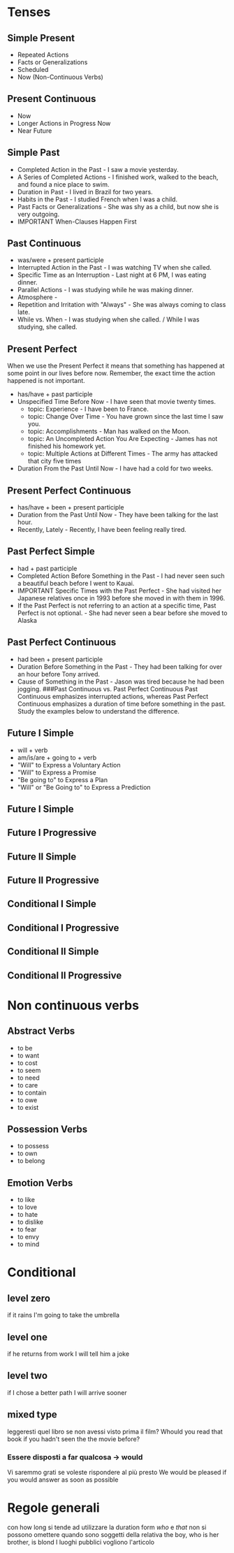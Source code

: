 # Tenses
## Simple Present
 * Repeated Actions
 * Facts or Generalizations
 * Scheduled
 * Now (Non-Continuous Verbs)
 
## Present Continuous
 * Now
 * Longer Actions in Progress Now 
 * Near Future 
 
## Simple Past
 * Completed Action in the Past - I saw a movie yesterday.
 * A Series of Completed Actions - I finished work, walked to the beach, and found a nice place to swim.
 * Duration in Past - I lived in Brazil for two years.
 * Habits in the Past - I studied French when I was a child.
 * Past Facts or Generalizations - She was shy as a child, but now she is very outgoing.
 * IMPORTANT When-Clauses Happen First
 
## Past Continuous
 * was/were + present participle
 * Interrupted Action in the Past - I was watching TV when she called.
 * Specific Time as an Interruption - Last night at 6 PM, I was eating dinner.
 * Parallel Actions - I was studying while he was making dinner.
 * Atmosphere - 
 * Repetition and Irritation with "Always" - She was always coming to class late.
 * While vs. When - I was studying when she called. / While I was studying, she called.
 
## Present Perfect
When we use the Present Perfect it means that something has happened at some point in our lives before now. Remember, the exact time the action happened is not important.

 * has/have + past participle
 * Unspecified Time Before Now - I have seen that movie twenty times.
	 * topic: Experience - I have been to France.
	 * topic: Change Over Time - You have grown since the last time I saw you.
	 * topic: Accomplishments - Man has walked on the Moon.
	 * topic: An Uncompleted Action You Are Expecting - James has not finished his homework yet.
	 * topic: Multiple Actions at Different Times - The army has attacked that city five times
 * Duration From the Past Until Now - I have had a cold for two weeks.
 
## Present Perfect Continuous
 * has/have + been + present participle
 * Duration from the Past Until Now - They have been talking for the last hour.
 * Recently, Lately - Recently, I have been feeling really tired.

## Past Perfect Simple
 * had + past participle
 * Completed Action Before Something in the Past - I had never seen such a beautiful beach before I went to Kauai.
 * IMPORTANT Specific Times with the Past Perfect - She had visited her Japanese relatives once in 1993 before she moved in with them in 1996.
 * If the Past Perfect is not referring to an action at a specific time, Past Perfect is not optional. - She had never seen a bear before she moved to Alaska
 
## Past Perfect Continuous
 * had been + present participle
 * Duration Before Something in the Past - They had been talking for over an hour before Tony arrived.
 * Cause of Something in the Past - Jason was tired because he had been jogging.
###Past Continuous vs. Past Perfect Continuous
Past Continuous emphasizes interrupted actions, whereas Past Perfect Continuous emphasizes a duration of time before something in the past. Study the examples below to understand the difference.

## Future I Simple
 * will + verb
 * am/is/are + going to + verb
 * "Will" to Express a Voluntary Action
 * "Will" to Express a Promise
 * "Be going to" to Express a Plan
 * "Will" or "Be Going to" to Express a Prediction
 
## Future I Simple
## Future I Progressive
## Future II Simple
## Future II Progressive
## Conditional I Simple
## Conditional I Progressive
## Conditional II Simple
## Conditional II Progressive

# Non continuous verbs
## Abstract Verbs
 * to be
 * to want
 * to cost
 * to seem
 * to need
 * to care
 * to contain
 * to owe
 * to exist

## Possession Verbs
 * to possess
 * to own
 * to belong
 
## Emotion Verbs
 * to like
 * to love
 * to hate
 * to dislike
 * to fear
 * to envy
 * to mind
 
# Conditional 
## level zero
if it rains I'm going to take the umbrella
## level one
if he returns from work I will tell him a joke
## level two
if I chose a better path I will arrive sooner
## mixed type
leggeresti quel libro se non avessi visto prima il film?
Whould you read that book if you hadn't seen the the movie before?
### Essere disposti a far qualcosa -> would
Vi saremmo grati se voleste rispondere al più presto
We would be pleased if you would answer as soon as possible

# Regole generali
con how long si tende ad utilizzare la duration form
_who_ e _that_ non si possono omettere quando sono soggetti della relativa
	the boy, who is her brother, is blond
I luoghi pubblici vogliono l'articolo
	